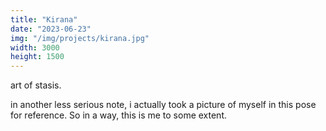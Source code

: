 ```yaml
---
title: "Kirana"
date: "2023-06-23"
img: "/img/projects/kirana.jpg"
width: 3000
height: 1500
---
```


art of stasis.

in another less serious note, i actually took a picture of myself in this pose for reference. So in a way, this is me to some extent.
